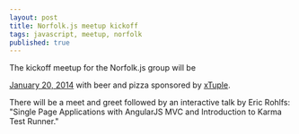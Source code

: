 ```yaml
---
layout: post
title: Norfolk.js meetup kickoff
tags: javascript, meetup, norfolk
published: true
---
```


<p>The kickoff meetup for the Norfolk.js group will be</p>
<a href="http://www.meetup.com/NorfolkJS/events/150763672/">January 20, 2014</a>
with beer and pizza sponsored by <a href="http://www.xtuple.com">xTuple</a>.</p>

<p>
There will be a meet and greet followed by an interactive talk by Eric Rohlfs: "Single Page Applications with AngularJS MVC and Introduction to Karma Test Runner."
</p>
